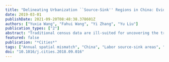 ```yaml
---
title: "Delineating Urbanization ``Source-Sink'' Regions in China: Evidence from Mobile App Data"
date: 2019-03-01
publishDate: 2021-09-20T08:48:38.378601Z
authors: ["Yuxia Wang", "Fahui Wang", "Yi Zhang", "Yu Liu"]
publication_types: ["2"]
abstract: "Traditional census data are ill-suited for uncovering the true population patterns and underlying social and economic dynamics in China as the census relies on information of population with registered household status. A large number of migrant workers are registered rural residents but spend most of a year working in cities that are hundreds or even thousands of miles away. It is termed ``annual spatial mismatch'' here for the separation of registered residence and workplace in China, in contrast to ``spatial mismatch'' that is known in the urban commuting literature in the west but on a daily basis. Big geo-data, such as the mobile app data, afford us a rare opportunity to examine this unique phenomenon. Specifically, this research uses a mobile app dataset of two epochs, i.e., prior to and during the Chinese Spring Festival, to capture the population patterns before and after the migrant workers return home, respectively. The difference between them reflects distinctive roles of an area plays in labor market, termed ``source-sink areas''. A GIS-automated regionalization method is used to delineate China into hierarchical ``source-sink'' areas, characterizing various urbanization levels or distinctive roles in labor market. The study demonstrates the value of using human mobility data in urban and regional analysis on issues that were previously infeasible, especially in study areas without reliable data."
featured: false
publication: "*Cities*"
tags: ["Annual spatial mismatch", "China", "Labor source-sink areas", "Mobile app data", "Regionalization", "Urbanization"]
doi: "10.1016/j.cities.2018.09.016"
---
```


